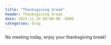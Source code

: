 ```yaml
---
title: "Thanksgiving break"
header: Thanksgiving break
date: 2023-11-24 00:00:00 -0400
categories: blog
---
```


No meeting today, enjoy your thanksgiving break!
